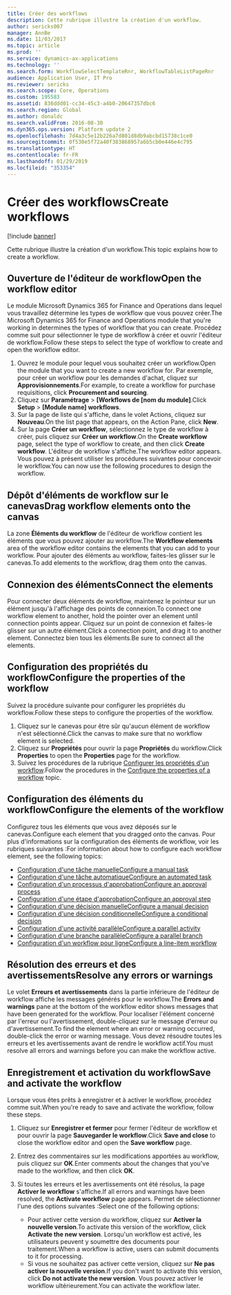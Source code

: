 ```yaml
---
title: Créer des workflows
description: Cette rubrique illustre la création d'un workflow.
author: sericks007
manager: AnnBe
ms.date: 11/03/2017
ms.topic: article
ms.prod: ''
ms.service: dynamics-ax-applications
ms.technology: ''
ms.search.form: WorkflowSelectTemplateRnr, WorkflowTableListPageRnr
audience: Application User, IT Pro
ms.reviewer: sericks
ms.search.scope: Core, Operations
ms.custom: 195583
ms.assetid: 836ddd01-cc34-45c3-a4b0-20647357dbc6
ms.search.region: Global
ms.author: donaldc
ms.search.validFrom: 2016-08-30
ms.dyn365.ops.version: Platform update 2
ms.openlocfilehash: 7d4a3c5e12b226a7d801d8db9abcbd15738c1ce0
ms.sourcegitcommit: 0f530e5f72a40f383868957a6b5cb0e446e4c795
ms.translationtype: HT
ms.contentlocale: fr-FR
ms.lasthandoff: 01/29/2019
ms.locfileid: "353354"
---
```

# <a name="create-workflows"></a><span data-ttu-id="04a3f-103">Créer des workflows</span><span class="sxs-lookup"><span data-stu-id="04a3f-103">Create workflows</span></span>

[!include [banner](../includes/banner.md)]

<span data-ttu-id="04a3f-104">Cette rubrique illustre la création d'un workflow.</span><span class="sxs-lookup"><span data-stu-id="04a3f-104">This topic explains how to create a workflow.</span></span>

## <a name="open-the-workflow-editor"></a><span data-ttu-id="04a3f-105">Ouverture de l'éditeur de workflow</span><span class="sxs-lookup"><span data-stu-id="04a3f-105">Open the workflow editor</span></span>

<span data-ttu-id="04a3f-106">Le module Microsoft Dynamics 365 for Finance and Operations dans lequel vous travaillez détermine les types de workflow que vous pouvez créer.</span><span class="sxs-lookup"><span data-stu-id="04a3f-106">The Microsoft Dynamics 365 for Finance and Operations module that you're working in determines the types of workflow that you can create.</span></span> <span data-ttu-id="04a3f-107">Procédez comme suit pour sélectionner le type de workflow à créer et ouvrir l'éditeur de workflow.</span><span class="sxs-lookup"><span data-stu-id="04a3f-107">Follow these steps to select the type of workflow to create and open the workflow editor.</span></span>

1. <span data-ttu-id="04a3f-108">Ouvrez le module pour lequel vous souhaitez créer un workflow.</span><span class="sxs-lookup"><span data-stu-id="04a3f-108">Open the module that you want to create a new workflow for.</span></span> <span data-ttu-id="04a3f-109">Par exemple, pour créer un workflow pour les demandes d'achat, cliquez sur **Approvisionnements**.</span><span class="sxs-lookup"><span data-stu-id="04a3f-109">For example, to create a workflow for purchase requisitions, click **Procurement and sourcing**.</span></span>
2. <span data-ttu-id="04a3f-110">Cliquez sur **Paramétrage** &gt; **\[Workflows de [nom du module\]**.</span><span class="sxs-lookup"><span data-stu-id="04a3f-110">Click **Setup** &gt; **\[Module name\] workflows**.</span></span>
3. <span data-ttu-id="04a3f-111">Sur la page de liste qui s'affiche, dans le volet Actions, cliquez sur **Nouveau**.</span><span class="sxs-lookup"><span data-stu-id="04a3f-111">On the list page that appears, on the Action Pane, click **New**.</span></span>
4. <span data-ttu-id="04a3f-112">Sur la page **Créer un workflow**, sélectionnez le type de workflow à créer, puis cliquez sur **Créer un workflow**.</span><span class="sxs-lookup"><span data-stu-id="04a3f-112">On the **Create workflow** page, select the type of workflow to create, and then click **Create workflow**.</span></span> <span data-ttu-id="04a3f-113">L'éditeur de workflow s'affiche.</span><span class="sxs-lookup"><span data-stu-id="04a3f-113">The workflow editor appears.</span></span> <span data-ttu-id="04a3f-114">Vous pouvez à présent utiliser les procédures suivantes pour concevoir le workflow.</span><span class="sxs-lookup"><span data-stu-id="04a3f-114">You can now use the following procedures to design the workflow.</span></span>

## <a name="drag-workflow-elements-onto-the-canvas"></a><span data-ttu-id="04a3f-115">Dépôt d'éléments de workflow sur le canevas</span><span class="sxs-lookup"><span data-stu-id="04a3f-115">Drag workflow elements onto the canvas</span></span>

<span data-ttu-id="04a3f-116">La zone **Éléments du workflow** de l'éditeur de workflow contient les éléments que vous pouvez ajouter au workflow.</span><span class="sxs-lookup"><span data-stu-id="04a3f-116">The **Workflow elements** area of the workflow editor contains the elements that you can add to your workflow.</span></span> <span data-ttu-id="04a3f-117">Pour ajouter des éléments au workflow, faites-les glisser sur le canevas.</span><span class="sxs-lookup"><span data-stu-id="04a3f-117">To add elements to the workflow, drag them onto the canvas.</span></span>

## <a name="connect-the-elements"></a><span data-ttu-id="04a3f-118">Connexion des éléments</span><span class="sxs-lookup"><span data-stu-id="04a3f-118">Connect the elements</span></span>

<span data-ttu-id="04a3f-119">Pour connecter deux éléments de workflow, maintenez le pointeur sur un élément jusqu'à l'affichage des points de connexion.</span><span class="sxs-lookup"><span data-stu-id="04a3f-119">To connect one workflow element to another, hold the pointer over an element until connection points appear.</span></span> <span data-ttu-id="04a3f-120">Cliquez sur un point de connexion et faites-le glisser sur un autre élément.</span><span class="sxs-lookup"><span data-stu-id="04a3f-120">Click a connection point, and drag it to another element.</span></span> <span data-ttu-id="04a3f-121">Connectez bien tous les éléments.</span><span class="sxs-lookup"><span data-stu-id="04a3f-121">Be sure to connect all the elements.</span></span>

## <a name="configure-the-properties-of-the-workflow"></a><span data-ttu-id="04a3f-122">Configuration des propriétés du workflow</span><span class="sxs-lookup"><span data-stu-id="04a3f-122">Configure the properties of the workflow</span></span>

<span data-ttu-id="04a3f-123">Suivez la procédure suivante pour configurer les propriétés du workflow.</span><span class="sxs-lookup"><span data-stu-id="04a3f-123">Follow these steps to configure the properties of the workflow.</span></span>

1. <span data-ttu-id="04a3f-124">Cliquez sur le canevas pour être sûr qu'aucun élément de workflow n'est sélectionné.</span><span class="sxs-lookup"><span data-stu-id="04a3f-124">Click the canvas to make sure that no workflow element is selected.</span></span>
2. <span data-ttu-id="04a3f-125">Cliquez sur **Propriétés** pour ouvrir la page **Propriétés** du workflow.</span><span class="sxs-lookup"><span data-stu-id="04a3f-125">Click **Properties** to open the **Properties** page for the workflow.</span></span>
3. <span data-ttu-id="04a3f-126">Suivez les procédures de la rubrique [Configurer les propriétés d'un workflow](configure-workflow-properties.md).</span><span class="sxs-lookup"><span data-stu-id="04a3f-126">Follow the procedures in the [Configure the properties of a workflow](configure-workflow-properties.md) topic.</span></span>

## <a name="configure-the-elements-of-the-workflow"></a><span data-ttu-id="04a3f-127">Configuration des éléments du workflow</span><span class="sxs-lookup"><span data-stu-id="04a3f-127">Configure the elements of the workflow</span></span>

<span data-ttu-id="04a3f-128">Configurez tous les éléments que vous avez déposés sur le canevas.</span><span class="sxs-lookup"><span data-stu-id="04a3f-128">Configure each element that you dragged onto the canvas.</span></span> <span data-ttu-id="04a3f-129">Pour plus d'informations sur la configuration des éléments de workflow, voir les rubriques suivantes :</span><span class="sxs-lookup"><span data-stu-id="04a3f-129">For information about how to configure each workflow element, see the following topics:</span></span>

- [<span data-ttu-id="04a3f-130">Configuration d'une tâche manuelle</span><span class="sxs-lookup"><span data-stu-id="04a3f-130">Configure a manual task</span></span>](configure-manual-task-workflow.md)
- [<span data-ttu-id="04a3f-131">Configuration d'une tâche automatique</span><span class="sxs-lookup"><span data-stu-id="04a3f-131">Configure an automated task</span></span>](configure-automated-task-workflow.md)
- [<span data-ttu-id="04a3f-132">Configuration d'un processus d'approbation</span><span class="sxs-lookup"><span data-stu-id="04a3f-132">Configure an approval process</span></span>](configure-approval-process-workflow.md)
- [<span data-ttu-id="04a3f-133">Configuration d'une étape d'approbation</span><span class="sxs-lookup"><span data-stu-id="04a3f-133">Configure an approval step</span></span>](configure-approval-step-workflow.md)
- [<span data-ttu-id="04a3f-134">Configuration d'une décision manuelle</span><span class="sxs-lookup"><span data-stu-id="04a3f-134">Configure a manual decision</span></span>](configure-manual-decision-workflow.md)
- [<span data-ttu-id="04a3f-135">Configuration d'une décision conditionnelle</span><span class="sxs-lookup"><span data-stu-id="04a3f-135">Configure a conditional decision</span></span>](configure-conditional-decision-workflow.md)
- [<span data-ttu-id="04a3f-136">Configuration d'une activité parallèle</span><span class="sxs-lookup"><span data-stu-id="04a3f-136">Configure a parallel activity</span></span>](configure-parallel-activity-workflow.md)
- [<span data-ttu-id="04a3f-137">Configuration d'une branche parallèle</span><span class="sxs-lookup"><span data-stu-id="04a3f-137">Configure a parallel branch</span></span>](configure-parallel-branch-workflow.md)
- [<span data-ttu-id="04a3f-138">Configuration d'un workflow pour ligne</span><span class="sxs-lookup"><span data-stu-id="04a3f-138">Configure a line-item workflow</span></span>](configure-line-item-workflow.md)

## <a name="resolve-any-errors-or-warnings"></a><span data-ttu-id="04a3f-139">Résolution des erreurs et des avertissements</span><span class="sxs-lookup"><span data-stu-id="04a3f-139">Resolve any errors or warnings</span></span>

<span data-ttu-id="04a3f-140">Le volet **Erreurs et avertissements** dans la partie inférieure de l'éditeur de workflow affiche les messages générés pour le workflow.</span><span class="sxs-lookup"><span data-stu-id="04a3f-140">The **Errors and warnings** pane at the bottom of the workflow editor shows messages that have been generated for the workflow.</span></span> <span data-ttu-id="04a3f-141">Pour localiser l'élément concerné par l'erreur ou l'avertissement, double-cliquez sur le message d'erreur ou d'avertissement.</span><span class="sxs-lookup"><span data-stu-id="04a3f-141">To find the element where an error or warning occurred, double-click the error or warning message.</span></span> <span data-ttu-id="04a3f-142">Vous devez résoudre toutes les erreurs et les avertissements avant de rendre le workflow actif.</span><span class="sxs-lookup"><span data-stu-id="04a3f-142">You must resolve all errors and warnings before you can make the workflow active.</span></span>

## <a name="save-and-activate-the-workflow"></a><span data-ttu-id="04a3f-143">Enregistrement et activation du workflow</span><span class="sxs-lookup"><span data-stu-id="04a3f-143">Save and activate the workflow</span></span>

<span data-ttu-id="04a3f-144">Lorsque vous êtes prêts à enregistrer et à activer le workflow, procédez comme suit.</span><span class="sxs-lookup"><span data-stu-id="04a3f-144">When you're ready to save and activate the workflow, follow these steps.</span></span>

1. <span data-ttu-id="04a3f-145">Cliquez sur **Enregistrer et fermer** pour fermer l'éditeur de workflow et pour ouvrir la page **Sauvegarder le workflow**.</span><span class="sxs-lookup"><span data-stu-id="04a3f-145">Click **Save and close** to close the workflow editor and open the **Save workflow** page.</span></span>
2. <span data-ttu-id="04a3f-146">Entrez des commentaires sur les modifications apportées au workflow, puis cliquez sur **OK**.</span><span class="sxs-lookup"><span data-stu-id="04a3f-146">Enter comments about the changes that you've made to the workflow, and then click **OK**.</span></span>
3. <span data-ttu-id="04a3f-147">Si toutes les erreurs et les avertissements ont été résolus, la page **Activer le workflow** s'affiche.</span><span class="sxs-lookup"><span data-stu-id="04a3f-147">If all errors and warnings have been resolved, the **Activate workflow** page appears.</span></span> <span data-ttu-id="04a3f-148">Permet de sélectionner l'une des options suivantes :</span><span class="sxs-lookup"><span data-stu-id="04a3f-148">Select one of the following options:</span></span>

    - <span data-ttu-id="04a3f-149">Pour activer cette version du workflow, cliquez sur **Activer la nouvelle version**.</span><span class="sxs-lookup"><span data-stu-id="04a3f-149">To activate this version of the workflow, click **Activate the new version**.</span></span> <span data-ttu-id="04a3f-150">Lorsqu'un workflow est activé, les utilisateurs peuvent y soumettre des documents pour traitement.</span><span class="sxs-lookup"><span data-stu-id="04a3f-150">When a workflow is active, users can submit documents to it for processing.</span></span>
    - <span data-ttu-id="04a3f-151">Si vous ne souhaitez pas activer cette version, cliquez sur **Ne pas activer la nouvelle version**.</span><span class="sxs-lookup"><span data-stu-id="04a3f-151">If you don't want to activate this version, click **Do not activate the new version**.</span></span> <span data-ttu-id="04a3f-152">Vous pouvez activer le workflow ultérieurement.</span><span class="sxs-lookup"><span data-stu-id="04a3f-152">You can activate the workflow later.</span></span>
